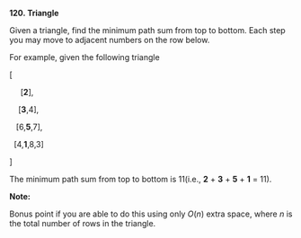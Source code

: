 **120. Triangle**

Given a triangle, find the minimum path sum from top to bottom. Each step you may move to adjacent numbers on the row below.

For example, given the following triangle

[

     [**2**],

    [**3**,4],

   [6,**5**,7],

  [4,**1**,8,3]

]

The minimum path sum from top to bottom is 11(i.e., **2** + **3** + **5** + **1** = 11).

**Note:**

Bonus point if you are able to do this using only _O_(_n_) extra space, where _n_ is the total number of rows in the triangle.

